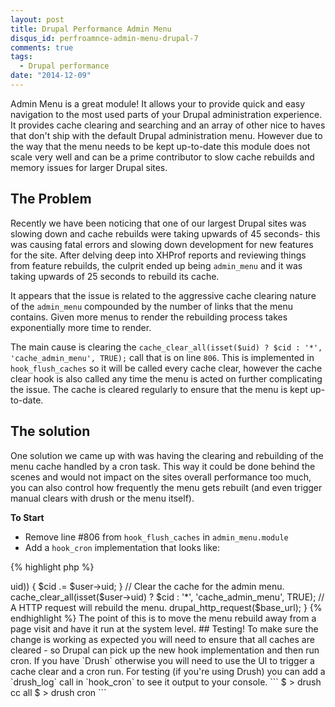 ```yaml
---
layout: post
title: Drupal Performance Admin Menu
disqus_id: perfroamnce-admin-menu-drupal-7
comments: true
tags:
  - Drupal performance
date: "2014-12-09"
---
```


Admin Menu is a great module! It allows your to provide quick and easy navigation to the most used parts of your Drupal administration experience. It provides cache clearing and searching and an array of other nice to haves that don't ship with the default Drupal administration menu. However due to the way that the menu needs to be kept up-to-date this module does not scale very well and can be a prime contributor to slow cache rebuilds and memory issues for larger Drupal sites.

## The Problem

Recently we have been noticing that one of our largest Drupal sites was slowing down and cache rebuilds were taking upwards of 45 seconds- this was causing fatal errors and slowing down development for new features for the site. After delving deep into XHProf reports and reviewing things from feature rebuilds, the culprit ended up being `admin_menu` and it was taking upwards of 25 seconds to rebuild its cache.

It appears that the issue is related to the aggressive cache clearing nature of the `admin_menu` compounded by the number of links that the menu contains. Given more menus to render the rebuilding process takes exponentially more time to render.

The main cause is clearing the `cache_clear_all(isset($uid) ? $cid : '*', 'cache_admin_menu', TRUE);` call that is on line `806`. This is implemented in `hook_flush_caches` so it will be called every cache clear, however the cache clear hook is also called any time the menu is acted on further complicating the issue. The cache is cleared regularly to ensure that the menu is kept up-to-date.

## The solution

One solution we came up with was having the clearing and rebuilding of the menu cache handled by a cron task. This way it could be done behind the scenes and would not impact on the sites overall performance too much, you can also control how frequently the menu gets rebuilt (and even trigger manual clears with drush or the menu itself).

__To Start__

- Remove line #806 from `hook_flush_caches` in `admin_menu.module`
- Add a `hook_cron` implementation that looks like:

{% highlight php %}
<?php
function admin_menu_flush_caches($uid = NULL) {
  # ... snip.

  if (db_table_exists('cache_admin_menu')) {
    // cache_clear_all(isset($uid) ? $cid : '*', 'cache_admin_menu', TRUE);
  }
}
{% endhighlight %}

{% highlight php %}
<?php
function admin_menu_cron() {
  global $user;
  global $base_url;

  $cid = 'admin_menu:';
  if (isset($user->uid)) {
    $cid .= $user->uid;
  }

  // Clear the cache for the admin menu.
  cache_clear_all(isset($user->uid) ? $cid : '*', 'cache_admin_menu', TRUE);

  // A HTTP request will rebuild the menu.
  drupal_http_request($base_url);
}
{% endhighlight %}

The point of this is to move the menu rebuild away from a page visit and have it run at the system level.

## Testing!

To make sure the change is working as expected you will need to ensure that all caches are cleared - so Drupal can pick up the new hook implementation and then run cron. If you have `Drush` otherwise you will need to use the UI to trigger a cache clear and a cron run. For testing (if you're using Drush) you can add a `drush_log` call in `hook_cron` to see it output to your console.

```
$ > drush cc all
$ > drush cron
```
